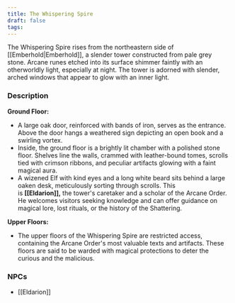 ```yaml
---
title: The Whispering Spire
draft: false
tags:
---
```

The Whispering Spire rises from the northeastern side of [[Emberhold|Emberhold]], a slender tower constructed from pale grey stone. Arcane runes etched into its surface shimmer faintly with an otherworldly light, especially at night. The tower is adorned with slender, arched windows that appear to glow with an inner light.

### Description
**Ground Floor:**
- A large oak door, reinforced with bands of iron, serves as the entrance. Above the door hangs a weathered sign depicting an open book and a swirling vortex.
- Inside, the ground floor is a brightly lit chamber with a polished stone floor. Shelves line the walls, crammed with leather-bound tomes, scrolls tied with crimson ribbons, and peculiar artifacts glowing with a faint magical aura.
- A wizened Elf with kind eyes and a long white beard sits behind a large oaken desk, meticulously sorting through scrolls. This is **[[Eldarion]],** the tower's caretaker and a scholar of the Arcane Order. He welcomes visitors seeking knowledge and can offer guidance on magical lore, lost rituals, or the history of the Shattering.

**Upper Floors:**
- The upper floors of the Whispering Spire are restricted access, containing the Arcane Order's most valuable texts and artifacts. These floors are said to be warded with magical protections to deter the curious and the malicious.

### NPCs
  
- [[Eldarion]]